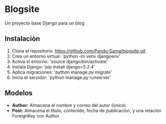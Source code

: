 # Blogsite 
Un proyecto base Django para un blog

## Instalaciòn
1. Clona el repositorio: https://github.com/Pandu-Sama/blogsite.git
2. Crea un entorno virtual: 'python -m venv djangoenv'
3. Activa el entorno: 'source django/bin/activate'
4. Instala Django: 'pip install django=5.2.4'
5. Aplica migraciones: 'python manage.py migrate'
6. Inicia el servidor: 'python manage.py runserver'

## Modelos
- **Author:** Almacena el nombre y correo del autor (ùnico).
- **Post:** Almacena el tìtulo, contenido, fecha de publicaciòn, y una relaciòn ForeignKey con Author.
